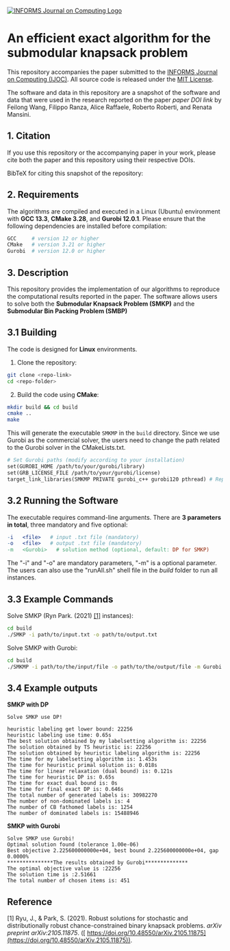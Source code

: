 [![INFORMS Journal on Computing Logo](https://INFORMSJoC.github.io/logos/INFORMS_Journal_on_Computing_Header.jpg)](https://pubsonline.informs.org/journal/ijoc)

# An efficient exact algorithm for the submodular knapsack problem

This repository accompanies the paper submitted to the [INFORMS Journal on Computing (IJOC)](https://pubsonline.informs.org/journal/ijoc). All source code is released under the [MIT License](LICENSE).

The software and data in this repository are a snapshot of the software and data that were used in the research reported on the paper *paper DOI link* by Feilong Wang, Filippo Ranza, Alice Raffaele, Roberto Roberti, and Renata Mansini.

## 1. Citation

If you use this repository or the accompanying paper in your work, please cite both the paper and this repository using their respective DOIs.

<!-- TODO: Add DOI of the paper -->
<!-- TODO: Add DOI of this repository -->

BibTeX for citing this snapshot of the repository:

<!-- TODO: Insert BibTeX here -->

## 2. Requirements

The algorithms are compiled and executed in a Linux (Ubuntu) environment with **GCC 13.3**, **CMake 3.28**, and **Gurobi 12.0.1**. Please ensure that the following dependencies are installed before compilation:

```bash
GCC     # version 12 or higher
CMake   # version 3.21 or higher
Gurobi  # version 12.0 or higher
```

## 3. Description

This repository provides the implementation of our algorithms to reproduce the computational results reported in the paper. The software allows users to solve both the **Submodular Knapsack Problem (SMKP)** and the **Submodular Bin Packing Problem (SMBP)**

## 3.1 Building

The code is designed for **Linux** environments. 

1. Clone the repository:

```bash
git clone <repo-link>
cd <repo-folder>
```

2. Build the code using **CMake**:

```bash
mkdir build && cd build
cmake ..
make
```

This will generate the executable `SMKMP` in the `build` directory. Since we use Gurobi as the commercial solver, the users need to change the path related to the Gurobi solver in the CMakeLists.txt.

```makefile
# Set Gurobi paths (modify according to your installation)
set(GUROBI_HOME /path/to/your/gurobi/library)
set(GRB_LICENSE_FILE /path/to/your/gurobi/license)
target_link_libraries(SMKMP PRIVATE gurobi_c++ gurobi120 pthread) # Replace gurobi120 with your installed version (e.g., gurobi110 )version
```



## 3.2 Running the Software

 The executable requires command-line arguments. There are **3 parameters in total**, three mandatory and five optional:

```makefile
-i   <file>   # input .txt file (mandatory)
-o   <file>   # output .txt file (mandatory)
-m   <Gurobi>   # solution method (optional, default: DP for SMKP)
```

The "-i" and "-o" are mandatory parameters, "-m" is a optional parameter. The users can also use the "runAll.sh" shell file in the *build* folder to run all instances.

## 3.3 Example Commands

Solve SMKP (Ryn Park. (2021) [[1]](#ref1)  instances):

```bash
cd build
./SMKP -i path/to/input.txt -o path/to/output.txt
```

Solve SMKP with Gurobi:

```bash
cd build
./SMKMP -i path/to/the/input/file -o path/to/the/output/file -m Gurobi
```



## 3.4 Example outputs

**SMKP with DP**

```
Solve SMKP use DP!

heuristic labeling get lower bound: 22256
heuristic labeling use time: 0.65s
The best solution obtained by my labelsetting algorithm is: 22256
The solution obtained by TS heuristic is: 22256
The solution obtained by heuristic labeling algorithm is: 22256
The time for my labelsetting algorithm is: 1.453s
The time for heuristic primal solution is: 0.018s
The time for linear relaxation (dual bound) is: 0.121s
The time for heuristic DP is: 0.65s
The time for exact dual bound is: 0s
The time for final exact DP is: 0.646s
The total number of generated labels is: 30982270
The number of non-dominated labels is: 4
The number of CB fathomed labels is: 1254
The number of dominated labels is: 15488946
```
**SMKP with Gurobi**

```
Solve SMKP use Gurobi!
Optimal solution found (tolerance 1.00e-06)
Best objective 2.225600000000e+04, best bound 2.225600000000e+04, gap 0.0000%
***************The results obtained by Gurobi**************
The optimal objective value is :22256
The solution time is :2.51661
The total number of chosen items is: 451
```


## Reference

<a id="ref1">[1]</a> Ryu, J., & Park, S. (2021). Robust solutions for stochastic and distributionally robust chance-constrained binary knapsack problems. *arXiv preprint arXiv:2105.11875*. ([ https://doi.org/10.48550/arXiv.2105.11875](https://doi.org/10.48550/arXiv.2105.11875)).  
